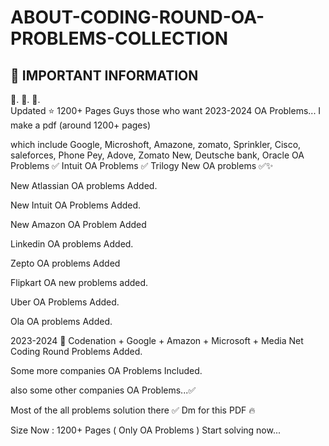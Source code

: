 # ABOUT-CODING-ROUND-OA-PROBLEMS-COLLECTION

## 📌 IMPORTANT INFORMATION

📍.        📍.           📍.    
Updated ⭐ 1200+ Pages
Guys those who want 2023-2024 OA Problems...
I make a pdf (around 1200+ pages)

which include Google, Microshoft, Amazone, zomato, Sprinkler, Cisco, saleforces, Phone Pey, Adove, 
Zomato New, Deutsche bank, Oracle OA Problems ✅
Intuit OA Problems ✅
Trilogy New OA problems ✅✨

New Atlassian OA problems Added.

New Intuit OA Problems Added.

New Amazon OA Problem Added 

Linkedin OA problems Added.

Zepto OA problems Added 

Flipkart OA new problems added.

Uber OA Problems Added.

Ola OA problems Added.

2023-2024 🚀
Codenation + Google + Amazon + Microsoft + Media Net Coding Round Problems Added. 

Some more companies OA Problems Included.

also some other companies OA Problems...✅


Most of the all problems solution there ✅
Dm for this PDF 🔥

Size Now : 1200+ Pages ( Only OA Problems )
Start solving now...
